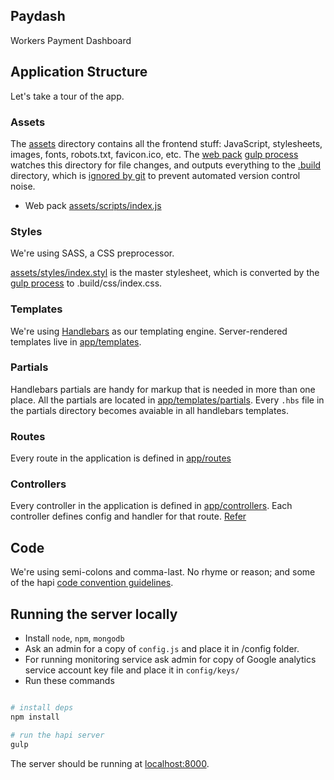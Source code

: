## Paydash

Workers Payment Dashboard

## Application Structure

Let's take a tour of the app.

### Assets

The [assets](assets) directory contains all the frontend stuff: JavaScript, stylesheets, images, fonts, robots.txt, favicon.ico, etc. The [web pack](tasks/webpack.js) [gulp process](gulpfile.js) watches this directory for file changes, and outputs everything to the [.build](.build) directory, which is [ignored by git](.gitignore) to prevent automated version control noise.

- Web pack [assets/scripts/index.js](assets/scripts/index.js)

### Styles

We're using SASS, a CSS preprocessor.

[assets/styles/index.styl](assets/styles/index.scss) is the master stylesheet, which is converted by the  [gulp process](gulpfile.js) to .build/css/index.css.

### Templates

We're using [Handlebars](http://handlebarsjs.com/) as our templating engine. Server-rendered templates live in [app/templates](app/templates).

### Partials

Handlebars partials are handy for markup that is needed in more than one place. All the partials are located in [app/templates/partials](app/templates/partials). Every `.hbs` file in the partials directory becomes avaiable in all handlebars templates.

### Routes

Every route in the application is defined in [app/routes](app/routes)

### Controllers

Every controller in the application is defined in [app/controllers](app/controllers). Each controller defines config and handler for that route. [Refer](http://hapijs.com/api#route-handler)

## Code

We're using semi-colons and comma-last. No rhyme or reason; and some of the hapi [code convention guidelines](http://hapijs.com/styleguide).

## Running the server locally

 - Install  `node`, `npm`, `mongodb`
 - Ask an admin for a copy of `config.js` and place it in /config folder.
 - For running monitoring service ask admin for copy of Google analytics service account key file and place it in `config/keys/`
 - Run these commands

```sh

# install deps
npm install

# run the hapi server
gulp

```
The server should be running at [localhost:8000](https://localhost:8000).


